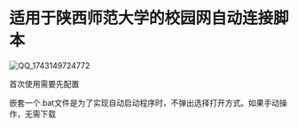 # 适用于陕西师范大学的校园网自动连接脚本

![QQ_1743149724772](https://github.com/user-attachments/assets/1104080e-924e-4bd9-8c91-88695e605f6f)

首次使用需要先配置

嵌套一个.bat文件是为了实现自动启动程序时，不弹出选择打开方式。如果手动操作，无需下载
